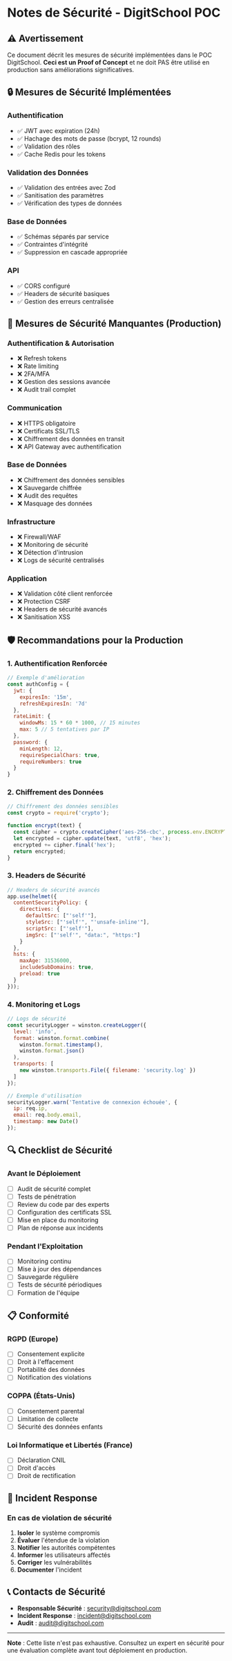 # Notes de Sécurité - DigitSchool POC

## ⚠️ Avertissement

Ce document décrit les mesures de sécurité implémentées dans le POC DigitSchool. **Ceci est un Proof of Concept** et ne doit PAS être utilisé en production sans améliorations significatives.

## 🔒 Mesures de Sécurité Implémentées

### Authentification
- ✅ JWT avec expiration (24h)
- ✅ Hachage des mots de passe (bcrypt, 12 rounds)
- ✅ Validation des rôles
- ✅ Cache Redis pour les tokens

### Validation des Données
- ✅ Validation des entrées avec Zod
- ✅ Sanitisation des paramètres
- ✅ Vérification des types de données

### Base de Données
- ✅ Schémas séparés par service
- ✅ Contraintes d'intégrité
- ✅ Suppression en cascade appropriée

### API
- ✅ CORS configuré
- ✅ Headers de sécurité basiques
- ✅ Gestion des erreurs centralisée

## 🚨 Mesures de Sécurité Manquantes (Production)

### Authentification & Autorisation
- ❌ Refresh tokens
- ❌ Rate limiting
- ❌ 2FA/MFA
- ❌ Gestion des sessions avancée
- ❌ Audit trail complet

### Communication
- ❌ HTTPS obligatoire
- ❌ Certificats SSL/TLS
- ❌ Chiffrement des données en transit
- ❌ API Gateway avec authentification

### Base de Données
- ❌ Chiffrement des données sensibles
- ❌ Sauvegarde chiffrée
- ❌ Audit des requêtes
- ❌ Masquage des données

### Infrastructure
- ❌ Firewall/WAF
- ❌ Monitoring de sécurité
- ❌ Détection d'intrusion
- ❌ Logs de sécurité centralisés

### Application
- ❌ Validation côté client renforcée
- ❌ Protection CSRF
- ❌ Headers de sécurité avancés
- ❌ Sanitisation XSS

## 🛡️ Recommandations pour la Production

### 1. Authentification Renforcée
```javascript
// Exemple d'amélioration
const authConfig = {
  jwt: {
    expiresIn: '15m',
    refreshExpiresIn: '7d'
  },
  rateLimit: {
    windowMs: 15 * 60 * 1000, // 15 minutes
    max: 5 // 5 tentatives par IP
  },
  password: {
    minLength: 12,
    requireSpecialChars: true,
    requireNumbers: true
  }
}
```

### 2. Chiffrement des Données
```javascript
// Chiffrement des données sensibles
const crypto = require('crypto');

function encrypt(text) {
  const cipher = crypto.createCipher('aes-256-cbc', process.env.ENCRYPTION_KEY);
  let encrypted = cipher.update(text, 'utf8', 'hex');
  encrypted += cipher.final('hex');
  return encrypted;
}
```

### 3. Headers de Sécurité
```javascript
// Headers de sécurité avancés
app.use(helmet({
  contentSecurityPolicy: {
    directives: {
      defaultSrc: ["'self'"],
      styleSrc: ["'self'", "'unsafe-inline'"],
      scriptSrc: ["'self'"],
      imgSrc: ["'self'", "data:", "https:"]
    }
  },
  hsts: {
    maxAge: 31536000,
    includeSubDomains: true,
    preload: true
  }
}));
```

### 4. Monitoring et Logs
```javascript
// Logs de sécurité
const securityLogger = winston.createLogger({
  level: 'info',
  format: winston.format.combine(
    winston.format.timestamp(),
    winston.format.json()
  ),
  transports: [
    new winston.transports.File({ filename: 'security.log' })
  ]
});

// Exemple d'utilisation
securityLogger.warn('Tentative de connexion échouée', {
  ip: req.ip,
  email: req.body.email,
  timestamp: new Date()
});
```

## 🔍 Checklist de Sécurité

### Avant le Déploiement
- [ ] Audit de sécurité complet
- [ ] Tests de pénétration
- [ ] Review du code par des experts
- [ ] Configuration des certificats SSL
- [ ] Mise en place du monitoring
- [ ] Plan de réponse aux incidents

### Pendant l'Exploitation
- [ ] Monitoring continu
- [ ] Mise à jour des dépendances
- [ ] Sauvegarde régulière
- [ ] Tests de sécurité périodiques
- [ ] Formation de l'équipe

## 📋 Conformité

### RGPD (Europe)
- [ ] Consentement explicite
- [ ] Droit à l'effacement
- [ ] Portabilité des données
- [ ] Notification des violations

### COPPA (États-Unis)
- [ ] Consentement parental
- [ ] Limitation de collecte
- [ ] Sécurité des données enfants

### Loi Informatique et Libertés (France)
- [ ] Déclaration CNIL
- [ ] Droit d'accès
- [ ] Droit de rectification

## 🚨 Incident Response

### En cas de violation de sécurité
1. **Isoler** le système compromis
2. **Évaluer** l'étendue de la violation
3. **Notifier** les autorités compétentes
4. **Informer** les utilisateurs affectés
5. **Corriger** les vulnérabilités
6. **Documenter** l'incident

## 📞 Contacts de Sécurité

- **Responsable Sécurité** : security@digitschool.com
- **Incident Response** : incident@digitschool.com
- **Audit** : audit@digitschool.com

---

**Note** : Cette liste n'est pas exhaustive. Consultez un expert en sécurité pour une évaluation complète avant tout déploiement en production.
